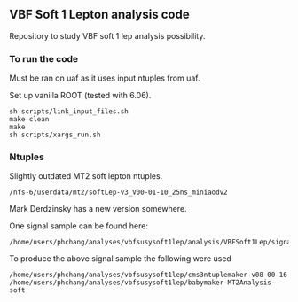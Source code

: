 
## VBF Soft 1 Lepton analysis code

Repository to study VBF soft 1 lep analysis possibility.

### To run the code

Must be ran on uaf as it uses input ntuples from uaf.

Set up vanilla ROOT (tested with 6.06).

    sh scripts/link_input_files.sh
    make clean
    make
    sh scripts/xargs_run.sh

### Ntuples

Slightly outdated MT2 soft lepton ntuples.

    /nfs-6/userdata/mt2/softLep-v3_V00-01-10_25ns_miniaodv2

Mark Derdzinsky has a new version somewhere.

One signal sample can be found here:

    /home/users/phchang/analyses/vbfsusysoft1lep/analysis/VBFSoft1Lep/signal.root

To produce the above signal sample the following were used

    /home/users/phchang/analyses/vbfsusysoft1lep/cms3ntuplemaker-v08-00-16
    /home/users/phchang/analyses/vbfsusysoft1lep/babymaker-MT2Analysis-soft
